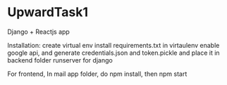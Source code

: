 # UpwardTask1


Django + Reactjs app

Installation:
  create virtual env
  install requirements.txt in virtaulenv
  enable google api, and generate credentials.json and token.pickle and place it in backend folder
  runserver for django
  
  For frontend,
  In mail app folder, do npm install,
  then npm start
  



